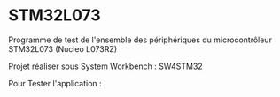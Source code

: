 # STM32L073
Programme de test de l'ensemble des périphériques du microcontrôleur STM32L073 (Nucleo L073RZ)

Projet réaliser sous System Workbench : SW4STM32


Pour Tester l'application :

